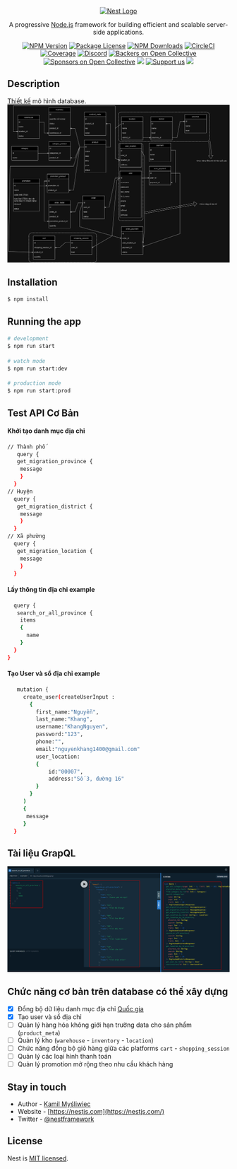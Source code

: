 <p align="center">
  <a href="http://nestjs.com/" target="blank"><img src="https://nestjs.com/img/logo-small.svg" width="200" alt="Nest Logo" /></a>
</p>

[circleci-image]: https://img.shields.io/circleci/build/github/nestjs/nest/master?token=abc123def456
[circleci-url]: https://circleci.com/gh/nestjs/nest

  <p align="center">A progressive <a href="http://nodejs.org" target="_blank">Node.js</a> framework for building efficient and scalable server-side applications.</p>
    <p align="center">
<a href="https://www.npmjs.com/~nestjscore" target="_blank"><img src="https://img.shields.io/npm/v/@nestjs/core.svg" alt="NPM Version" /></a>
<a href="https://www.npmjs.com/~nestjscore" target="_blank"><img src="https://img.shields.io/npm/l/@nestjs/core.svg" alt="Package License" /></a>
<a href="https://www.npmjs.com/~nestjscore" target="_blank"><img src="https://img.shields.io/npm/dm/@nestjs/common.svg" alt="NPM Downloads" /></a>
<a href="https://circleci.com/gh/nestjs/nest" target="_blank"><img src="https://img.shields.io/circleci/build/github/nestjs/nest/master" alt="CircleCI" /></a>
<a href="https://coveralls.io/github/nestjs/nest?branch=master" target="_blank"><img src="https://coveralls.io/repos/github/nestjs/nest/badge.svg?branch=master#9" alt="Coverage" /></a>
<a href="https://discord.gg/G7Qnnhy" target="_blank"><img src="https://img.shields.io/badge/discord-online-brightgreen.svg" alt="Discord"/></a>
<a href="https://opencollective.com/nest#backer" target="_blank"><img src="https://opencollective.com/nest/backers/badge.svg" alt="Backers on Open Collective" /></a>
<a href="https://opencollective.com/nest#sponsor" target="_blank"><img src="https://opencollective.com/nest/sponsors/badge.svg" alt="Sponsors on Open Collective" /></a>
  <a href="https://paypal.me/kamilmysliwiec" target="_blank"><img src="https://img.shields.io/badge/Donate-PayPal-ff3f59.svg"/></a>
    <a href="https://opencollective.com/nest#sponsor"  target="_blank"><img src="https://img.shields.io/badge/Support%20us-Open%20Collective-41B883.svg" alt="Support us"></a>
  <a href="https://twitter.com/nestframework" target="_blank"><img src="https://img.shields.io/twitter/follow/nestframework.svg?style=social&label=Follow"></a>
</p>
  <!--[![Backers on Open Collective](https://opencollective.com/nest/backers/badge.svg)](https://opencollective.com/nest#backer)
  [![Sponsors on Open Collective](https://opencollective.com/nest/sponsors/badge.svg)](https://opencollective.com/nest#sponsor)-->

## Description

[Thiết kế](https://app.diagrams.net/#G1tyZhvvMZ0RhUeB_L9D7wzfRAQZWnWJPn#%7B%22pageId%22%3A%2218393KkFEV-PBp8WIFMW%22%7D) mô hình database.
![Diagram](./document/diagram.png)
## Installation

```bash
$ npm install
```

## Running the app

```bash
# development
$ npm run start

# watch mode
$ npm run start:dev

# production mode
$ npm run start:prod
```

## Test API Cơ Bản
#### Khởi tạo danh mục địa chỉ
```bash
// Thành phố
   query {
   get_migration_province {
    message
    }
  }
// Huyện
  query {
   get_migration_district {
    message
    }
  }
// Xã phường  
  query {
   get_migration_location {
    message
    }
  }
```

#### Lấy thông tin địa chỉ example
```bash
  query {
   search_or_all_province {
    items
    {
      name
    }
  }
}
```

#### Tạo User và sổ địa chỉ example
```bash
   mutation {
     create_user(createUserInput : 
       {
         first_name:"Nguyễn",
         last_name:"Khang",
         username:"KhangNguyen",
         password:"123",
         phone:"",
         email:"nguyenkhang1400@gmail.com"
         user_location:
         {
             id:"00007",
             address:"Số 3, đường 16"
         }
       }
     )
     {
      message
     }
  }
```
## Tài liệu GrapQL
![grapql](./document/grapql.png)

## Chức năng cơ bản trên database có thể xây dựng
- [x] Đồng bộ dữ liệu danh mục địa chỉ [Quốc gia](https://danhmuchanhchinh.gso.gov.vn/)
- [x] Tạo user và sổ địa chỉ
- [ ] Quản lý hàng hóa không giới hạn trường data cho sản phẩm (```product_meta```)
- [ ] Quản lý kho (```warehouse``` - ```inventory``` - ```location```)
- [ ] Chức năng đồng bộ giỏ hàng giữa các platforms ```cart``` - ```shopping_session```
- [ ] Quản lý các loại hình thanh toán
- [ ] Quản lý promotion mở rộng theo nhu cầu khách hàng
## Stay in touch

- Author - [Kamil Myśliwiec](https://kamilmysliwiec.com)
- Website - [https://nestjs.com](https://nestjs.com/)
- Twitter - [@nestframework](https://twitter.com/nestframework)

## License

Nest is [MIT licensed](LICENSE).
